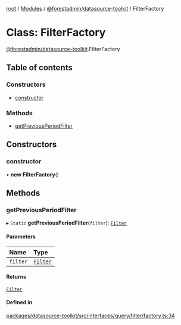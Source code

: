 [root](../README.md) / [Modules](../modules.md) / [@forestadmin/datasource-toolkit](../modules/forestadmin_datasource_toolkit.md) / FilterFactory

# Class: FilterFactory

[@forestadmin/datasource-toolkit](../modules/forestadmin_datasource_toolkit.md).FilterFactory

## Table of contents

### Constructors

- [constructor](forestadmin_datasource_toolkit.FilterFactory.md#constructor)

### Methods

- [getPreviousPeriodFilter](forestadmin_datasource_toolkit.FilterFactory.md#getpreviousperiodfilter)

## Constructors

### constructor

• **new FilterFactory**()

## Methods

### getPreviousPeriodFilter

▸ `Static` **getPreviousPeriodFilter**(`filter`): [`Filter`](forestadmin_datasource_toolkit.Filter.md)

#### Parameters

| Name | Type |
| :------ | :------ |
| `filter` | [`Filter`](forestadmin_datasource_toolkit.Filter.md) |

#### Returns

[`Filter`](forestadmin_datasource_toolkit.Filter.md)

#### Defined in

[packages/datasource-toolkit/src/interfaces/query/filter/factory.ts:34](https://github.com/ForestAdmin/agent-nodejs/blob/0eb369e/packages/datasource-toolkit/src/interfaces/query/filter/factory.ts#L34)
